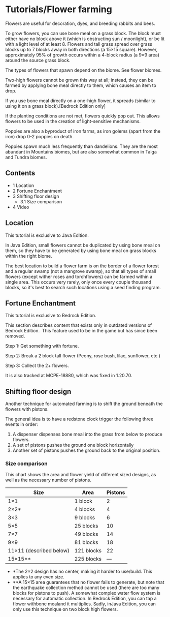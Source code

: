 # Tutorials/Flower farming
Flowers are useful for decoration, dyes, and breeding rabbits and bees.

To grow flowers, you can use bone meal on a grass block. The block must either have no block above it (which is obstructing sun / moonlight), or be lit with a light level of at least 8. Flowers and tall grass spread over grass blocks up to 7 blocks away in both directions (a 15×15 square). However, approximately 95% of growth occurs within a 4-block radius (a 9×9 area) around the source grass block.

The types of flowers that spawn depend on the biome. See flower biomes.

Two-high flowers cannot be grown this way at all; instead, they can be farmed by applying bone meal directly to them, which causes an item to drop.

If you use bone meal directly on a one-high flower, it spreads (similar to using it on a grass block).‌[Bedrock Edition  only]

If the planting conditions are not met, flowers quickly pop out. This allows flowers to be used in the creation of light-sensitive mechanisms.

Poppies are also a byproduct of iron farms, as iron golems (apart from the iron) drop 0-2 poppies on death.

Poppies spawn much less frequently than dandelions. They are the most abundant in Mountains biomes, but are also somewhat common in Taiga and Tundra biomes.

## Contents
- 1 Location
- 2 Fortune Enchantment
- 3 Shifting floor design
	- 3.1 Size comparison
- 4 Video

## Location

  

This tutorial is exclusive to  Java Edition. 


In Java Edition, small flowers cannot be duplicated by using bone meal on them, so they have to be generated by using bone meal on grass blocks within the right biome.

The best location to build a flower farm is on the border of a flower forest and a regular swamp (not a mangrove swamp), so that all types of small flowers (except wither roses and torchflowers) can be farmed within a single area. This occurs very rarely, only once every couple thousand blocks, so it's best to search such locations using a seed finding program.

## Fortune Enchantment

  

This tutorial is exclusive to  Bedrock Edition. 



  

This section describes content that exists only in outdated versions of Bedrock Edition. 
This feature used to be in the game but has since been removed.


Step 1: Get something with fortune.

Step 2: Break a 2 block tall flower (Peony, rose bush, lilac, sunflower, etc.)

Step 3: Collect the 2+ flowers.

It is also tracked at MCPE-18880, which was fixed in 1.20.70.

## Shifting floor design
Another technique for automated farming is to shift the ground beneath the flowers with pistons.

The general idea is to have a redstone clock trigger the following three events in order:

1. A dispenser dispenses bone meal into the grass from below to produce flowers.
2. A set of pistons pushes the ground one block horizontally
3. Another set of pistons pushes the ground back to the original position.

### Size comparison
This chart shows the area and flower yield of different sized designs, as well as the necessary number of pistons.

| Size                    | Area       | Pistons |
|-------------------------|------------|---------|
| 1×1                     | 1 block    | 2       |
| 2×2*                    | 4 blocks   | 4       |
| 3×3                     | 9 blocks   | 6       |
| 5×5                     | 25 blocks  | 10      |
| 7×7                     | 49 blocks  | 14      |
| 9×9                     | 81 blocks  | 18      |
| 11×11 (described below) | 121 blocks | 22      |
| 15×15**                 | 225 blocks | —       |

- *The 2×2 design has no center, making it harder to use/build. This applies to any even size.
- **A 15×15 area guarantees that no flower fails to generate, but note that the earthquake collection method cannot be used (there are too many blocks for pistons to push). A somewhat complex water flow system is necessary for automatic collection. In Bedrock Edition, you can tap a flower withbone mealand it multiplies. Sadly, inJava Edition, you can only use this technique on two block high flowers.

